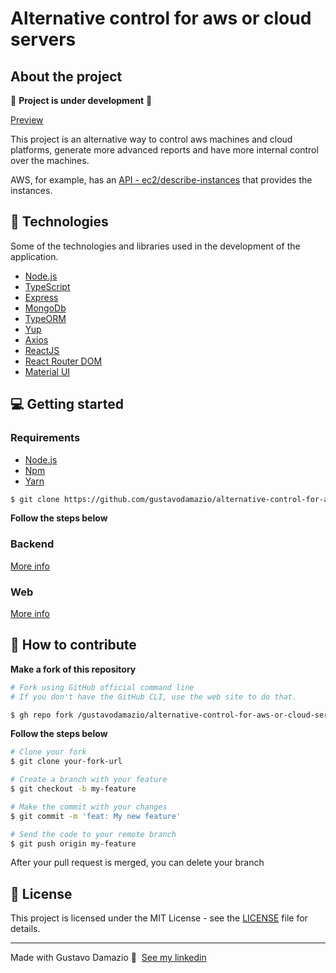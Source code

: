 # Alternative control for aws or cloud servers

## About the project
🚧 **Project is under development** 🚧

[Preview](https://cloud-front.gdpro.com.br/)

This project is an alternative way to control aws machines and cloud platforms, generate more advanced reports and have more internal control over the machines.


AWS, for example, has an [API - ec2/describe-instances](https://docs.aws.amazon.com/cli/latest/reference/ec2/describe-instances.html) that provides the instances.

## 🚀 Technologies

Some of the technologies and libraries used in the development of the application.

- [Node.js](https://nodejs.org/en/)
- [TypeScript](https://www.typescriptlang.org/)
- [Express](https://expressjs.com/pt-br/)
- [MongoDb](https://www.mongodb.com/)
- [TypeORM](https://typeorm.io/#/)
- [Yup](https://github.com/jquense/yup)
- [Axios](https://github.com/axios/axios)
- [ReactJS](https://reactjs.org/)
- [React Router DOM](https://reacttraining.com/react-router/)
- [Material UI](https://material-ui.com/)

## 💻 Getting started

### Requirements

- [Node.js](https://nodejs.org/en/)
- [Npm](https://www.npmjs.com/)
- [Yarn](https://classic.yarnpkg.com/)

```bash
$ git clone https://github.com/gustavodamazio/alternative-control-for-aws-or-cloud-servers.git
```

**Follow the steps below**

### Backend
[More info](backend/README.md)

### Web
[More info](web/README.md)


## 🤔 How to contribute

**Make a fork of this repository**

```bash
# Fork using GitHub official command line
# If you don't have the GitHub CLI, use the web site to do that.

$ gh repo fork /gustavodamazio/alternative-control-for-aws-or-cloud-servers
```

**Follow the steps below**

```bash
# Clone your fork
$ git clone your-fork-url

# Create a branch with your feature
$ git checkout -b my-feature

# Make the commit with your changes
$ git commit -m 'feat: My new feature'

# Send the code to your remote branch
$ git push origin my-feature
```

After your pull request is merged, you can delete your branch

## 📝 License

This project is licensed under the MIT License - see the [LICENSE](LICENSE) file for details.

---

Made with Gustavo Damazio 👋 &nbsp;[See my linkedin](https://www.linkedin.com/in/gustavodamaziogd/)